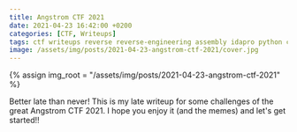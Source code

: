 ```yaml
---
title: Angstrom CTF 2021
date: 2021-04-23 16:42:00 +0200
categories: [CTF, Writeups]
tags: ctf writeups reverse reverse-engineering assembly idapro python crypto
image: /assets/img/posts/2021-04-23-angstrom-ctf-2021/cover.jpg
---
```

{% assign img_root = "/assets/img/posts/2021-04-23-angstrom-ctf-2021" %}

Better late than never! This is my late writeup for some challenges of the great Angstrom CTF 2021. I hope you enjoy it (and the memes) and let's get started!!
